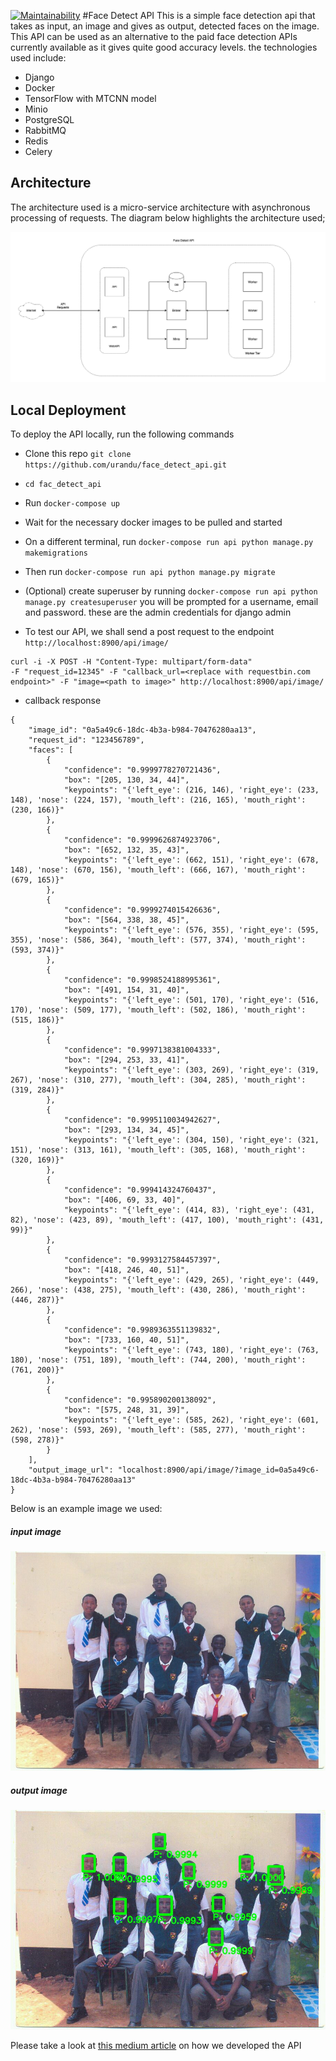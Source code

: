 [![Maintainability](https://api.codeclimate.com/v1/badges/380feac518441fb3b9ff/maintainability)](https://codeclimate.com/github/urandu/face_detect_api/maintainability)
#Face Detect API
This is a simple face detection api that takes as input, an image and gives as output, detected faces on the image. This API can be used as an alternative to the paid face detection APIs currently available as it gives quite good accuracy levels.
the technologies used include: 
- Django
- Docker
- TensorFlow with MTCNN model
- Minio
- PostgreSQL
- RabbitMQ
- Redis
- Celery

## Architecture

The architecture used is a micro-service architecture with asynchronous processing of requests.
The diagram below highlights the architecture used;

![alt text](./docs/face_detect_api.png "Architectural diagram")

## Local Deployment

To deploy the API locally, run the following commands
- Clone this repo `git clone https://github.com/urandu/face_detect_api.git`
- `cd fac_detect_api`
- Run `docker-compose up `
- Wait for the necessary docker images to be pulled and started
- On a different terminal, run `docker-compose run api python manage.py makemigrations`
- Then run `docker-compose run api python manage.py migrate`
- (Optional) create superuser by running `docker-compose run api python manage.py createsuperuser` you will be prompted for a username, email and password. these are the admin credentials for django admin

- To test our API, we shall send a post request to the endpoint `http://localhost:8900/api/image/`

 ```
curl -i -X POST -H "Content-Type: multipart/form-data" 
-F "request_id=12345" -F "callback_url=<replace with requestbin.com endpoint>" -F "image=<path to image>" http://localhost:8900/api/image/

```
- callback response
```
{
    "image_id": "0a5a49c6-18dc-4b3a-b984-70476280aa13",
    "request_id": "123456789",
    "faces": [
        {
            "confidence": "0.9999778270721436",
            "box": "[205, 130, 34, 44]",
            "keypoints": "{'left_eye': (216, 146), 'right_eye': (233, 148), 'nose': (224, 157), 'mouth_left': (216, 165), 'mouth_right': (230, 166)}"
        },
        {
            "confidence": "0.9999626874923706",
            "box": "[652, 132, 35, 43]",
            "keypoints": "{'left_eye': (662, 151), 'right_eye': (678, 148), 'nose': (670, 156), 'mouth_left': (666, 167), 'mouth_right': (679, 165)}"
        },
        {
            "confidence": "0.9999274015426636",
            "box": "[564, 338, 38, 45]",
            "keypoints": "{'left_eye': (576, 355), 'right_eye': (595, 355), 'nose': (586, 364), 'mouth_left': (577, 374), 'mouth_right': (593, 374)}"
        },
        {
            "confidence": "0.9998524188995361",
            "box": "[491, 154, 31, 40]",
            "keypoints": "{'left_eye': (501, 170), 'right_eye': (516, 170), 'nose': (509, 177), 'mouth_left': (502, 186), 'mouth_right': (515, 186)}"
        },
        {
            "confidence": "0.9997138381004333",
            "box": "[294, 253, 33, 41]",
            "keypoints": "{'left_eye': (303, 269), 'right_eye': (319, 267), 'nose': (310, 277), 'mouth_left': (304, 285), 'mouth_right': (319, 284)}"
        },
        {
            "confidence": "0.9995110034942627",
            "box": "[293, 134, 34, 45]",
            "keypoints": "{'left_eye': (304, 150), 'right_eye': (321, 151), 'nose': (313, 161), 'mouth_left': (305, 168), 'mouth_right': (320, 169)}"
        },
        {
            "confidence": "0.999414324760437",
            "box": "[406, 69, 33, 40]",
            "keypoints": "{'left_eye': (414, 83), 'right_eye': (431, 82), 'nose': (423, 89), 'mouth_left': (417, 100), 'mouth_right': (431, 99)}"
        },
        {
            "confidence": "0.9993127584457397",
            "box": "[418, 246, 40, 51]",
            "keypoints": "{'left_eye': (429, 265), 'right_eye': (449, 266), 'nose': (438, 275), 'mouth_left': (430, 286), 'mouth_right': (446, 287)}"
        },
        {
            "confidence": "0.9989363551139832",
            "box": "[733, 160, 40, 51]",
            "keypoints": "{'left_eye': (743, 180), 'right_eye': (763, 180), 'nose': (751, 189), 'mouth_left': (744, 200), 'mouth_right': (761, 200)}"
        },
        {
            "confidence": "0.995890200138092",
            "box": "[575, 248, 31, 39]",
            "keypoints": "{'left_eye': (585, 262), 'right_eye': (601, 262), 'nose': (593, 269), 'mouth_left': (585, 277), 'mouth_right': (598, 278)}"
        }
    ],
    "output_image_url": "localhost:8900/api/image/?image_id=0a5a49c6-18dc-4b3a-b984-70476280aa13"
}

```


Below is an example image we used: 
##### input image
![alt text](./docs/299510_286698748013512_621328646_n.jpg "Architectural diagram")
##### output image
![alt text](./docs/detected_faces_5003585c-9ca5-42f5-81d0-87193740e0a6.jpg "Architectural diagram")

Please take a look at [this medium article](https://medium.com/@urandu/build-a-production-ready-face-detection-api-part-1-c56cbe9592bf "Build a Production Ready Face Detection API") on how we developed the API 